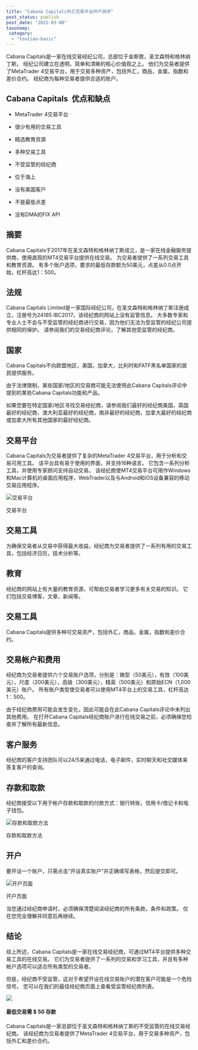 ```yaml
---
title: "Cabana Capitals外汇交易平台开户测评"
post_status: publish
post_date: "2022-03-08"
taxonomy:
 category: 
  - "toutiao-basic"
---
```


Cabana Capitals是一家在线交易经纪公司，总部位于金斯敦，圣文森特和格林纳丁斯。 经纪公司建立在透明，简单和清晰的核心价值观之上。 他们为交易者提供了MetaTrader 4交易平台，用于交易多种资产，包括外汇，商品，金属，指数和差价合约。 经纪商为每种交易者提供合适的账户。

## Cabana Capitals  优点和缺点

- MetaTrader 4交易平台

- 很少有用的交易工具

- 精选教育资源

- 多种交易工具

- 不受监管的经纪商

- 位于海上

- 没有美国客户

- 不是最低点差

- 没有DMA的FIX API


## 摘要

Cabana Capitals于2017年在圣文森特和格林纳丁斯成立，是一家在线金融服务提供商，使用直观的MT4交易平台提供在线交易。 为交易者提供了一系列交易工具和教育资源。 有多个账户选项，要求的最低存款额为50美元，点差从0.0点开始，杠杆高达1：500。

## 法规

Cabana Capitals Limited是一家国际经纪公司，在圣文森特和格林纳丁斯注册成立，注册号为24185 IBC2017。该经纪商的网站上没有监管信息。 大多数专家和专业人士不会与不受监管的经纪商进行交易，因为他们无法为受监管的经纪公司提供相同的保护。 请参阅我们的交易经纪商评论，了解其他受监管的经纪商。

## 国家

Cabana Capitals不向欧盟地区，美国，​​加拿大，比利时和FATF黑名单国家的居民提供服务。

由于法律限制，某些国家/地区的交易商可能无法使用此Cabana Capitals评论中提到的某些Cabana Capitals功能和产品。

如果您要在特定国家/地区寻找交易经纪商，请参阅我们最好的经纪商美国，英国最好的经纪商，澳大利亚最好的经纪商，南非最好的经纪商，加拿大最好的经纪商或加拿大所有其他国家的最好经纪商。

## 交易平台

Cabana Capitals为交易者提供了复杂的MetaTrader 4交易平台，用于分析和交易可用工具。 该平台具有易于使用的界面，并支持16种语言。 它包含一系列分析工具，并使用专家顾问支持自动交易。 该经纪商使MT4交易平台可用作Windows和Mac计算机的桌面应用程序，WebTrader以及与Android和iOS设备兼容的移动交易应用程序。

![交易平台](https://cdn.fendou.la/funstoutiao/2020/11/Cabana-Capitals-Review-Trading-Platform-.jpg "交易平台")

交易平台

## 交易工具

为确保交易者从交易中获得最大收益，经纪商为交易者提供了一系列有用的交易工具，包括经济日历，技术分析等。

## 教育

经纪商的网站上有大量的教育资源，可帮助交易者学习更多有关交易的知识。 它们包括交易博客，文章，新闻等。

## 交易工具

Cabana Capitals提供多种可交易资产，包括外汇，商品，金属，指数和差价合约。

## 交易帐户和费用

经纪商为交易者提供六个交易账户选项，分别是：微型（50美元），有效（100美元），尺度（200美元），高级（300美元），精英（500美元）和原始ECN（1,000美元）账户。 所有账户类型使交易者可以使用MT4平台上的交易工具，杠杆高达1：500。

由于经纪商费用可能会发生变化，因此可能会在此Cabana Capitals评论中未列出其他费用。 在打开Cabana Capitals经纪商账户进行在线交易之前，必须确保您检查并了解所有最新信息。

## 客户服务

经纪商的客户支持团队可以24/5来通过电话，电子邮件，实时聊天和社交媒体来答复客户的查询。

## 存款和取款

经纪商接受以下用于帐户存款和取款的付款方式：银行转账，信用卡/借记卡和电子钱包。

![存款和取款方法](https://cdn.fendou.la/funstoutiao/2020/11/Cabana-Capitals-Review-Deposit-and-Withdrawal-Methods.jpg "存款和取款方法")

存款和取款方法

## 开户

要开设一个账户，只需点击“开设真实账户”并正确填写表格，然后提交即可。

![开户页面](https://cdn.fendou.la/funstoutiao/2020/11/Cabana-Capitals-Review-Account-Opening-Page-476x1024.jpg "开户页面")

开户页面

当您通过经纪商申请时，必须确保清楚阅读经纪商的所有条款，条件和政策。 仅在您完全理解并同意后再继续。

## 结论

综上所述，Cabana Capitals是一家在线交易经纪商，可通过MT4平台提供多种交易工具的在线交易。 它们为交易者提供了一系列的交易和学习工具，并且有多种帐户选项可以适合所有类型的交易者。

但是，经纪商不受监管，这对于希望开设在线交易账户的潜在客户可能是一个危险信号。 您可以在我们的最佳经纪商页面上查看受监管经纪商列表。

![](https://cdn.fendou.la/funstoutiao/2020/11/Cabana-Capitals-Logo.png)

#### 最低交易需 **$ 50** 存款

Cabana Capitals是一家总部位于圣文森特和格林纳丁斯的不受监管的在线交易经纪商。 该经纪商为交易者提供了MetaTrader 4交易平台，用于交易多种资产，包括外汇和差价合约。
